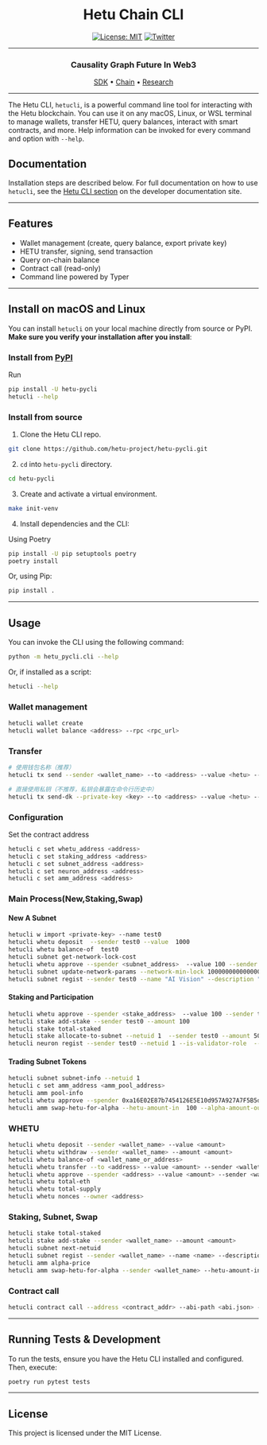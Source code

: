 <div align="center">

# Hetu Chain CLI <!-- omit in toc -->
[![License: MIT](https://img.shields.io/badge/License-MIT-yellow.svg)](https://opensource.org/licenses/MIT)
[![Twitter](https://img.shields.io/badge/Twitter-@hetu_protocol-1DA1F2?logo=twitter&logoColor=white)](https://x.com/hetu_protocol)
<!-- [![PyPI version](https://badge.fury.io/py/hetu_pycli.svg)](https://badge.fury.io/py/hetu_pycli) -->

---

### Causality Graph Future In Web3 

 [SDK](https://github.com/hetu-project/hetu-pysdk) • [Chain](https://github.com/hetu-project/hetu-chain) • [Research](https://docsend.com/v/jt55f/hetu_litepaper)


</div>

---

The Hetu CLI, `hetucli`, is a powerful command line tool for interacting with the Hetu blockchain. You can use it on any macOS, Linux, or WSL terminal to manage wallets, transfer HETU, query balances, interact with smart contracts, and more. Help information can be invoked for every command and option with `--help`.

## Documentation

Installation steps are described below. For full documentation on how to use `hetucli`, see the [Hetu CLI section](https://github.com/hetu-project/hetu-pycli#readme) on the developer documentation site.

---

## Features
- Wallet management (create, query balance, export private key)
- HETU transfer, signing, send transaction
- Query on-chain balance
- Contract call (read-only)
- Command line powered by Typer

---

## Install on macOS and Linux

You can install `hetucli` on your local machine directly from source or PyPI. **Make sure you verify your installation after you install**:

### Install from [PyPI](https://pypi.org/project/hetu-pycli/)

Run
```bash
pip install -U hetu-pycli
hetucli --help
```

### Install from source

1. Clone the Hetu CLI repo.

```bash
git clone https://github.com/hetu-project/hetu-pycli.git
```

2. `cd` into `hetu-pycli` directory.

```bash
cd hetu-pycli
```

3. Create and activate a virtual environment.

```bash
make init-venv
```
4. Install dependencies and the CLI:

Using Poetry
```bash
pip install -U pip setuptools poetry
poetry install
```

Or, using Pip:
```bash
pip install .
```


---

## Usage

You can invoke the CLI using the following command:

```bash
python -m hetu_pycli.cli --help
```

Or, if installed as a script:

```bash
hetucli --help
```

### Wallet management
```bash
hetucli wallet create
hetucli wallet balance <address> --rpc <rpc_url>
```

### Transfer
```bash
# 使用钱包名称（推荐）
hetucli tx send --sender <wallet_name> --to <address> --value <hetu> --rpc <rpc_url>

# 直接使用私钥（不推荐，私钥会暴露在命令行历史中）
hetucli tx send-dk --private-key <key> --to <address> --value <hetu> --rpc <rpc_url>
```

### Configuration

Set the contract address

```bash
hetucli c set whetu_address <address>
hetucli c set staking_address <address>
hetucli c set subnet_address <address>
hetucli c set neuron_address <address>
hetucli c set amm_address <address>
```

### Main Process(New,Staking,Swap)

#### New A Subnet

```bash
hetucli w import <private-key> --name test0
hetucli whetu deposit  --sender test0 --value  1000
hetucli whetu balance-of  test0
hetucli subnet get-network-lock-cost
hetucli whetu approve --spender <subnet_address>  --value 100 --sender test0 
hetucli subnet update-network-params --network-min-lock 100000000000000000000  --network-rate-limit 1 --lock-reduction-interval 10000  --sender <address>
hetucli subnet regist --sender test0 --name "AI Vision" --description "Computre vision and image processing network" --token-name "VISION" --token-symbol "VIS"
```
#### Staking and Participation

```bash
hetucli whetu approve --spender <stake_address>  --value 100 --sender test0
hetucli stake add-stake --sender test0 --amount 100
hetucli stake total-staked
hetucli stake allocate-to-subnet --netuid 1  --sender test0 --amount 50
hetucli neuron regist --sender test0 --netuid 1 --is-validator-role  --axon-endpoint "http://my-node.com" --axon-port 8080 --prometheus-endpoint "http://my-metrics.com" --prometheus-port 9090
```

#### Trading Subnet Tokens

```bash
hetucli subnet subnet-info --netuid 1 
hetucli c set amm_address <amm_pool_address>
hetucli amm pool-info
hetucli whetu approve --spender 0xa16E02E87b7454126E5E10d957A927A7F5B5d2be  --value 100 --sender test0
hetucli amm swap-hetu-for-alpha --hetu-amount-in  100 --alpha-amount-out-min 0   --sender test0 --to <to-address>
```

### WHETU

```bash
hetucli whetu deposit --sender <wallet_name> --value <amount>
hetucli whetu withdraw --sender <wallet_name> --amount <amount>
hetucli whetu balance-of <wallet_name_or_address>
hetucli whetu transfer --to <address> --value <amount> --sender <wallet_name>
hetucli whetu approve --spender <address> --value <amount> --sender <wallet_name>
hetucli whetu total-eth
hetucli whetu total-supply
hetucli whetu nonces --owner <address>
```

### Staking, Subnet, Swap

```bash
hetucli stake total-staked
hetucli stake add-stake --sender <wallet_name> --amount <amount>
hetucli subnet next-netuid
hetucli subnet regist --sender <wallet_name> --name <name> --description <description> --token-name <token_name> --token-symbol <token_symbol>
hetucli amm alpha-price
hetucli amm swap-hetu-for-alpha --sender <wallet_name> --hetu-amount-in <amount> --alpha-amount-out-min <amount> --to <address>
```

### Contract call
```bash
hetucli contract call --address <contract_addr> --abi-path <abi.json> --function <fn> --args "1,2,3" --rpc <rpc_url>
```

---

## Running Tests & Development
To run the tests, ensure you have the Hetu CLI installed and configured. Then, execute:

```bash
poetry run pytest tests
```

---

## License

This project is licensed under the MIT License.
